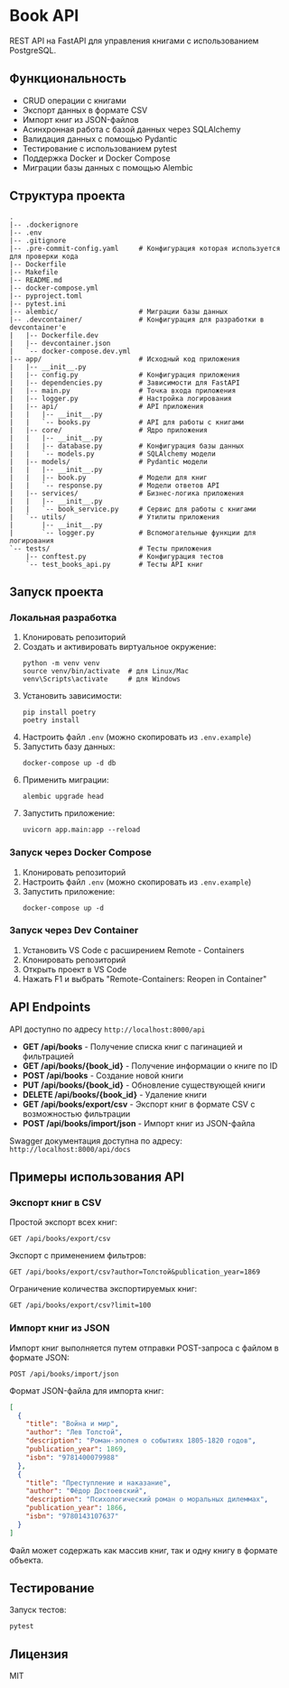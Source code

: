 # Book API

REST API на FastAPI для управления книгами с использованием PostgreSQL.

## Функциональность

- CRUD операции с книгами
- Экспорт данных в формате CSV
- Импорт книг из JSON-файлов
- Асинхронная работа с базой данных через SQLAlchemy
- Валидация данных с помощью Pydantic
- Тестирование с использованием pytest
- Поддержка Docker и Docker Compose
- Миграции базы данных с помощью Alembic

## Структура проекта

```
.
|-- .dockerignore
|-- .env
|-- .gitignore
|-- .pre-commit-config.yaml     # Конфигурация которая используется для проверки кода
|-- Dockerfile
|-- Makefile
|-- README.md
|-- docker-compose.yml
|-- pyproject.toml
|-- pytest.ini
|-- alembic/                    # Миграции базы данных
|-- .devcontainer/              # Конфигурация для разработки в devcontainer'е
|   |-- Dockerfile.dev
|   |-- devcontainer.json
|   `-- docker-compose.dev.yml
|-- app/                        # Исходный код приложения
|   |-- __init__.py
|   |-- config.py               # Конфигурация приложения
|   |-- dependencies.py         # Зависимости для FastAPI
|   |-- main.py                 # Точка входа приложения
|   |-- logger.py               # Настройка логирования
|   |-- api/                    # API приложения
|   |   |-- __init__.py
|   |   `-- books.py            # API для работы с книгами
|   |-- core/                   # Ядро приложения
|   |   |-- __init__.py
|   |   |-- database.py         # Конфигурация базы данных
|   |   `-- models.py           # SQLAlchemy модели
|   |-- models/                 # Pydantic модели
|   |   |-- __init__.py
|   |   |-- book.py             # Модели для книг
|   |   `-- response.py         # Модели ответов API
|   |-- services/               # Бизнес-логика приложения
|   |   |-- __init__.py
|   |   `-- book_service.py     # Сервис для работы с книгами
|   `-- utils/                  # Утилиты приложения
|       |-- __init__.py
|       `-- logger.py           # Вспомогательные функции для логирования
`-- tests/                      # Тесты приложения
    |-- conftest.py             # Конфигурация тестов
    `-- test_books_api.py       # Тесты API книг
```

## Запуск проекта

### Локальная разработка

1. Клонировать репозиторий
2. Создать и активировать виртуальное окружение:
   ```
   python -m venv venv
   source venv/bin/activate  # для Linux/Mac
   venv\Scripts\activate     # для Windows
   ```
3. Установить зависимости:
   ```
   pip install poetry
   poetry install
   ```
4. Настроить файл `.env` (можно скопировать из `.env.example`)
5. Запустить базу данных:
   ```
   docker-compose up -d db
   ```
6. Применить миграции:
   ```
   alembic upgrade head
   ```
7. Запустить приложение:
   ```
   uvicorn app.main:app --reload
   ```

### Запуск через Docker Compose

1. Клонировать репозиторий
2. Настроить файл `.env` (можно скопировать из `.env.example`)
3. Запустить приложение:
   ```
   docker-compose up -d
   ```

### Запуск через Dev Container

1. Установить VS Code с расширением Remote - Containers
2. Клонировать репозиторий
3. Открыть проект в VS Code
4. Нажать F1 и выбрать "Remote-Containers: Reopen in Container"

## API Endpoints

API доступно по адресу `http://localhost:8000/api`

- **GET /api/books** - Получение списка книг с пагинацией и фильтрацией
- **GET /api/books/{book_id}** - Получение информации о книге по ID
- **POST /api/books** - Создание новой книги
- **PUT /api/books/{book_id}** - Обновление существующей книги
- **DELETE /api/books/{book_id}** - Удаление книги
- **GET /api/books/export/csv** - Экспорт книг в формате CSV с возможностью фильтрации
- **POST /api/books/import/json** - Импорт книг из JSON-файла

Swagger документация доступна по адресу: `http://localhost:8000/api/docs`

## Примеры использования API

### Экспорт книг в CSV

Простой экспорт всех книг:
```
GET /api/books/export/csv
```

Экспорт с применением фильтров:
```
GET /api/books/export/csv?author=Толстой&publication_year=1869
```

Ограничение количества экспортируемых книг:
```
GET /api/books/export/csv?limit=100
```

### Импорт книг из JSON

Импорт книг выполняется путем отправки POST-запроса с файлом в формате JSON:

```
POST /api/books/import/json
```

Формат JSON-файла для импорта книг:

```json
[
  {
    "title": "Война и мир",
    "author": "Лев Толстой",
    "description": "Роман-эпопея о событиях 1805-1820 годов",
    "publication_year": 1869,
    "isbn": "9781400079988"
  },
  {
    "title": "Преступление и наказание",
    "author": "Фёдор Достоевский",
    "description": "Психологический роман о моральных дилеммах",
    "publication_year": 1866,
    "isbn": "9780143107637"
  }
]
```

Файл может содержать как массив книг, так и одну книгу в формате объекта.

## Тестирование

Запуск тестов:

```
pytest
```

## Лицензия

MIT
